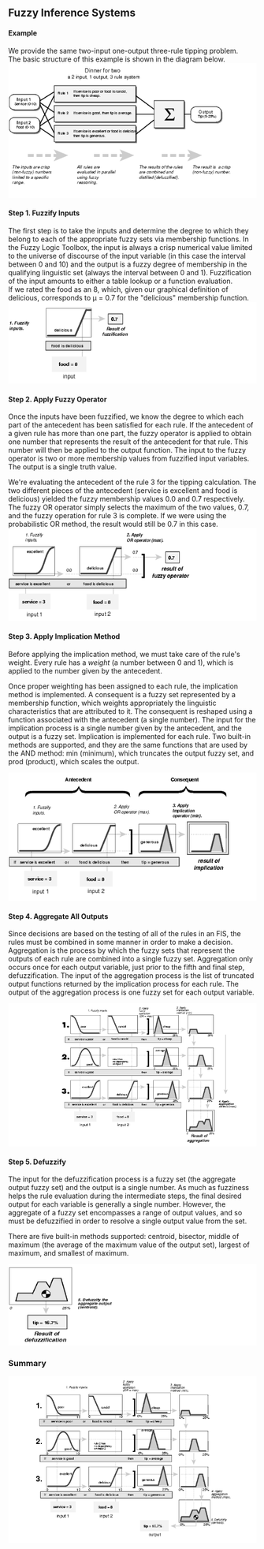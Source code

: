 ## Fuzzy Inference Systems

#### Example
We provide the same two-input one-output three-rule tipping problem.   
The basic structure of this example is shown in the diagram below.   
![Alt Text](../images/fuzzy_in.gif)

#### Step 1. Fuzzify Inputs
The first step is to take the inputs and determine the degree to which they belong to each of the appropriate fuzzy sets via membership functions. In the Fuzzy Logic Toolbox, the input is always a crisp numerical value limited to the universe of discourse of the input variable (in this case the interval between 0 and 10) and the output is a fuzzy degree of membership in the qualifying linguistic set (always the interval between 0 and 1). Fuzzification of the input amounts to either a table lookup or a function evaluation.         
If we rated the food as an 8, which, given our graphical definition of delicious, corresponds to µ = 0.7 for the "delicious" membership function.      
![Alt Text](../images/fuzzific.gif)

#### Step 2. Apply Fuzzy Operator
Once the inputs have been fuzzified, we know the degree to which each part of the antecedent has been satisfied for each rule. If the antecedent of a given rule has more than one part, the fuzzy operator is applied to obtain one number that represents the result of the antecedent for that rule. This number will then be applied to the output function. The input to the fuzzy operator is two or more membership values from fuzzified input variables. The output is a single truth value.      

We're evaluating the antecedent of the rule 3 for the tipping calculation. The two different pieces of the antecedent (service is excellent and food is delicious) yielded the fuzzy membership values 0.0 and 0.7 respectively. The fuzzy OR operator simply selects the maximum of the two values, 0.7, and the fuzzy operation for rule 3 is complete. If we were using the probabilistic OR method, the result would still be 0.7 in this case.    
![Alt Text](../images/or_opera.gif) 

#### Step 3. Apply Implication Method
Before applying the implication method, we must take care of the rule's weight. Every rule has a *weight* (a number between 0 and 1), which is applied to the number given by the antecedent.

Once proper weighting has been assigned to each rule, the implication method is implemented. A consequent is a fuzzy set represented by a membership function, which weights appropriately the linguistic characteristics that are attributed to it. The consequent is reshaped using a function associated with the antecedent (a single number). The input for the implication process is a single number given by the antecedent, and the output is a fuzzy set. Implication is implemented for each rule. Two built-in methods are supported, and they are the same functions that are used by the AND method: min (minimum), which truncates the output fuzzy set, and prod (product), which scales the output.

![Alt Text](../images/if-thena.gif)

#### Step 4. Aggregate All Outputs
Since decisions are based on the testing of all of the rules in an FIS, the rules must be combined in some manner in order to make a decision. Aggregation is the process by which the fuzzy sets that represent the outputs of each rule are combined into a single fuzzy set. Aggregation only occurs once for each output variable, just prior to the fifth and final step, defuzzification. The input of the aggregation process is the list of truncated output functions returned by the implication process for each rule. The output of the aggregation process is one fuzzy set for each output variable.

![Alt Text](../images/aggregat.gif)

#### Step 5. Defuzzify

The input for the defuzzification process is a fuzzy set (the aggregate output fuzzy set) and the output is a single number. As much as fuzziness helps the rule evaluation during the intermediate steps, the final desired output for each variable is generally a single number. However, the aggregate of a fuzzy set encompasses a range of output values, and so must be defuzzified in order to resolve a single output value from the set.

There are five built-in methods supported: centroid, bisector, middle of maximum (the average of the maximum value of the output set), largest of maximum, and smallest of maximum.

![Alt Text](../images/defuzzif.gif)


### Summary
![Alt Text](../images/mamdani_.gif)
